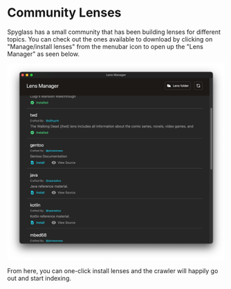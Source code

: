 # Community Lenses

Spyglass has a small community that has been building lenses for different topics.
You can check out the ones available to download by clicking on "Manage/install lenses"
from the menubar icon to open up the "Lens Manager" as seen below.

![Lens manager](./../../assets/lens-manager.png)

From here, you can one-click install lenses and the crawler will happily go out and
start indexing.